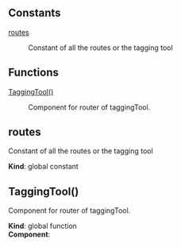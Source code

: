 ## Constants

<dl>
<dt><a href="#routes">routes</a></dt>
<dd><p>Constant of all the routes or the tagging tool</p>
</dd>
</dl>

## Functions

<dl>
<dt><a href="#TaggingTool">TaggingTool()</a></dt>
<dd><p>Component for router of taggingTool.</p>
</dd>
</dl>

<a name="routes"></a>

## routes
Constant of all the routes or the tagging tool

**Kind**: global constant  
<a name="TaggingTool"></a>

## TaggingTool()
Component for router of taggingTool.

**Kind**: global function  
**Component**:   
